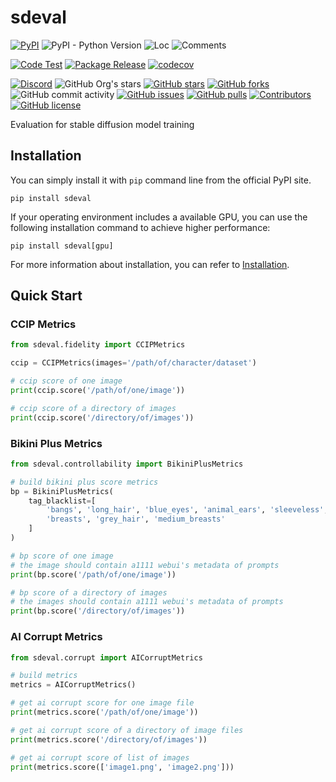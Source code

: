 # sdeval

[![PyPI](https://img.shields.io/pypi/v/sdeval)](https://pypi.org/project/sdeval/)
![PyPI - Python Version](https://img.shields.io/pypi/pyversions/sdeval)
![Loc](https://img.shields.io/endpoint?url=https://gist.githubusercontent.com/narugo1992/8de0d1fd731d9bf1b984a28a6ed21494/raw/loc.json)
![Comments](https://img.shields.io/endpoint?url=https://gist.githubusercontent.com/narugo1992/8de0d1fd731d9bf1b984a28a6ed21494/raw/comments.json)

[![Code Test](https://github.com/deepghs/sdeval/workflows/Code%20Test/badge.svg)](https://github.com/deepghs/sdeval/actions?query=workflow%3A%22Code+Test%22)
[![Package Release](https://github.com/deepghs/sdeval/workflows/Package%20Release/badge.svg)](https://github.com/deepghs/sdeval/actions?query=workflow%3A%22Package+Release%22)
[![codecov](https://codecov.io/gh/deepghs/sdeval/branch/main/graph/badge.svg?token=XJVDP4EFAT)](https://codecov.io/gh/deepghs/sdeval)

[![Discord](https://img.shields.io/discord/1157587327879745558?style=social&logo=discord&link=https%3A%2F%2Fdiscord.gg%2FTwdHJ42N72)](https://discord.gg/TwdHJ42N72)
![GitHub Org's stars](https://img.shields.io/github/stars/deepghs)
[![GitHub stars](https://img.shields.io/github/stars/deepghs/sdeval)](https://github.com/deepghs/sdeval/stargazers)
[![GitHub forks](https://img.shields.io/github/forks/deepghs/sdeval)](https://github.com/deepghs/sdeval/network)
![GitHub commit activity](https://img.shields.io/github/commit-activity/m/deepghs/sdeval)
[![GitHub issues](https://img.shields.io/github/issues/deepghs/sdeval)](https://github.com/deepghs/sdeval/issues)
[![GitHub pulls](https://img.shields.io/github/issues-pr/deepghs/sdeval)](https://github.com/deepghs/sdeval/pulls)
[![Contributors](https://img.shields.io/github/contributors/deepghs/sdeval)](https://github.com/deepghs/sdeval/graphs/contributors)
[![GitHub license](https://img.shields.io/github/license/deepghs/sdeval)](https://github.com/deepghs/sdeval/blob/master/LICENSE)

Evaluation for stable diffusion model training

## Installation

You can simply install it with `pip` command line from the official PyPI site.

```shell
pip install sdeval
```

If your operating environment includes a available GPU, you can use the following installation command to achieve higher
performance:

```shell
pip install sdeval[gpu]
```

For more information about installation, you can refer
to [Installation](https://deepghs.github.io/sdeval/main/tutorials/installation/index.html).

## Quick Start

### CCIP Metrics

```python
from sdeval.fidelity import CCIPMetrics

ccip = CCIPMetrics(images='/path/of/character/dataset')

# ccip score of one image
print(ccip.score('/path/of/one/image'))

# ccip score of a directory of images
print(ccip.score('/directory/of/images'))

```

### Bikini Plus Metrics

```python
from sdeval.controllability import BikiniPlusMetrics

# build bikini plus score metrics
bp = BikiniPlusMetrics(
    tag_blacklist=[
        'bangs', 'long_hair', 'blue_eyes', 'animal_ears', 'sleeveless',
        'breasts', 'grey_hair', 'medium_breasts'
    ]
)

# bp score of one image
# the image should contain a1111 webui's metadata of prompts
print(bp.score('/path/of/one/image'))

# bp score of a directory of images
# the images should contain a1111 webui's metadata of prompts
print(bp.score('/directory/of/images'))

```

### AI Corrupt Metrics

```python
from sdeval.corrupt import AICorruptMetrics

# build metrics
metrics = AICorruptMetrics()

# get ai corrupt score for one image file
print(metrics.score('/path/of/one/image'))

# get ai corrupt score of a directory of image files
print(metrics.score('/directory/of/images'))

# get ai corrupt score of list of images
print(metrics.score(['image1.png', 'image2.png']))

```

